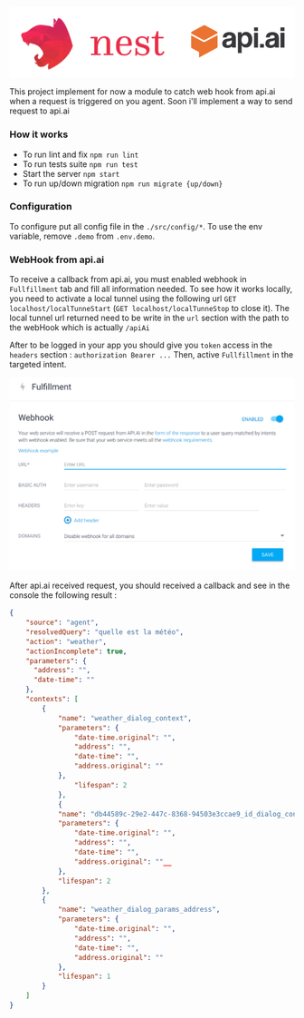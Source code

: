 ![Nest](assets/logo.png)

This project implement for now a module to catch web hook from api.ai when a request is triggered 
on you agent. 
Soon i'll implement a way to send request to api.ai

 ### How it works
 
- To run lint and fix `npm run lint`
- To run tests suite `npm run test`
- Start the server `npm start`
- To run up/down migration `npm run migrate {up/down}`

### Configuration

To configure put all config file in the `./src/config/*`.
To use the env variable, remove `.demo` from `.env.demo`.

### WebHook from api.ai

To receive a callback from api.ai, you must enabled webhook in `Fullfillment` tab and fill all information needed.
To see how it works locally, you need to activate a local tunnel using the following url `GET localhost/localTunneStart` (`GET localhost/localTunneStop` to close it).
The local tunnel url returned need to be write in the `url` section with the path to the webHook which is actually `/apiAi`

After to be logged in your app you should give you `token` access in the `headers` section : `authorization Bearer ...`
Then, active `Fullfillment` in the targeted intent.

![fullfillment](assets/fullfillment.png)

After api.ai received request, you should received a callback and see in the console the following result :
```json
{
    "source": "agent",
    "resolvedQuery": "quelle est la météo",
    "action": "weather",
    "actionIncomplete": true,
    "parameters": {
      "address": "",
      "date-time": ""
    },
    "contexts": [
        {
            "name": "weather_dialog_context",
            "parameters": {
                "date-time.original": "",
                "address": "",
                "date-time": "",
                "address.original": ""
            },
                "lifespan": 2
            },
            {
            "name": "db44589c-29e2-447c-8368-94503e3ccae9_id_dialog_context",
            "parameters": {
                "date-time.original": "",
                "address": "",
                "date-time": "",
                "address.original": ""__
            },
            "lifespan": 2
        },
        {
            "name": "weather_dialog_params_address",
            "parameters": {
                "date-time.original": "",
                "address": "",
                "date-time": "",
                "address.original": ""
            },
            "lifespan": 1
        }
    ]
}
```
